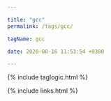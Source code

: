 ```yaml
---

title: "gcc"
permalink: /tags/gcc/

tagName: gcc

date: 2020-08-16 11:53:54 +0300

---
```


{% include taglogic.html %}

{% include links.html %}
